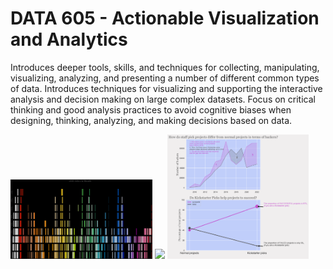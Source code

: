 # DATA 605 - Actionable Visualization and Analytics
Introduces deeper tools, skills, and techniques for collecting, manipulating, visualizing, analyzing, and presenting a number of different common types of data. Introduces techniques for visualizing and supporting the interactive analysis and decision making on large complex datasets. Focus on critical thinking and good analysis practices to avoid cognitive biases when designing, thinking, analyzing, and making decisions based on data.

<img src="04_datathon/plots/lego_colors_by_decade.png" width="45%"></img> <img src="https://user-images.githubusercontent.com/74664634/217060994-670de6f1-9f77-42cf-a5a2-b83688252d7d.png" width="45%"></img> <img src="03_datathon/kickstarter_picks.png" width="45%"></img>
